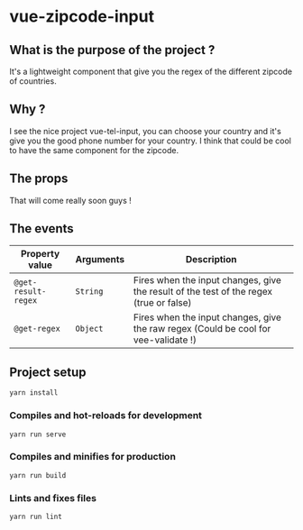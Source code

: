 # vue-zipcode-input

## What is the purpose of the project ?

It's a lightweight component that give you the regex of the different zipcode of countries. 

## Why ?

I see the nice project vue-tel-input, you can choose your country and it's give you the good phone number for your country.
I think that could be cool to have the same component for the zipcode.

## The props

That will come really soon guys !

## The events

| Property value | Arguments | Description |
| -------------- | --------- | ----------- |
| `@get-result-regex` | `String` | Fires when the input changes, give the result of the test of the regex (true or false)
| `@get-regex` | `Object` | Fires when the input changes, give the raw regex (Could be cool for vee-validate !)

## Project setup
```
yarn install
```

### Compiles and hot-reloads for development
```
yarn run serve
```

### Compiles and minifies for production
```
yarn run build
```

### Lints and fixes files
```
yarn run lint
```